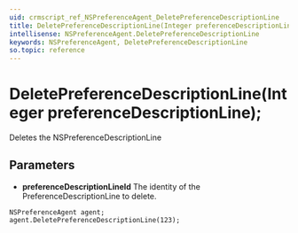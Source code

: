 ```yaml
---
uid: crmscript_ref_NSPreferenceAgent_DeletePreferenceDescriptionLine
title: DeletePreferenceDescriptionLine(Integer preferenceDescriptionLine);
intellisense: NSPreferenceAgent.DeletePreferenceDescriptionLine
keywords: NSPreferenceAgent, DeletePreferenceDescriptionLine
so.topic: reference
---
```


# DeletePreferenceDescriptionLine(Integer preferenceDescriptionLine);

Deletes the NSPreferenceDescriptionLine
 
## Parameters

* **preferenceDescriptionLineId** The identity of the PreferenceDescriptionLine to delete.

```crmscript
NSPreferenceAgent agent;
agent.DeletePreferenceDescriptionLine(123);
```


